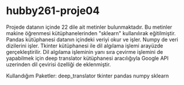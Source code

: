 # hubby261-proje04

Projede datanın içinde 22 dile ait metinler bulunmaktadır. Bu metinler makine öğrenmesi kütüphanelerinden "sklearn" kullanılırak eğitilmiştir. Pandas kütüphanesi datanın içindeki veriyi okur ve işler. Numpy de veri dizilerini işler. Tkinter kütüphanesi ile dil algılama işlemi arayüzde gerçekleştirilir. Dil algılama işleminin yanı sıra çevirme işlemini de yapabilmek için deep translator kütüphanesi aracılığıyla Google API uzerinden dil çevirisi özelliği de eklenmiştir.

Kullandığım Paketler:
deep_translator
tkinter
pandas
numpy
sklearn
